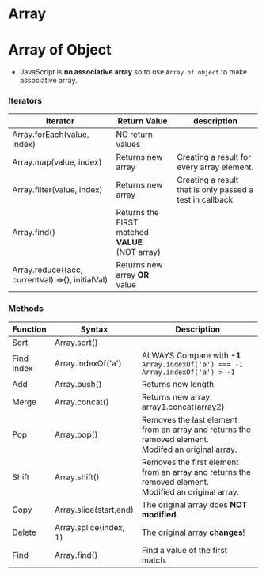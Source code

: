 # Array

# Array of Object

- JavaScript is **no associative array** so to use `Array of object` to make associative array.

### Iterators

| Iterator                                         | Return Value                                          | description                                               |
| ------------------------------------------------ | ----------------------------------------------------- | --------------------------------------------------------- |
| Array.forEach(value, index)                      | NO return values                                      |                                                           |
| Array.map(value, index)                          | Returns new array                                     | Creating a result for every array element.                |
| Array.filter(value, index)                       | Returns new array                                     | Creating a result that is only passed a test in callback. |
| Array.find()                                     | Returns the FIRST matched **VALUE** <br />(NOT array) |                                                           |
| Array.reduce((acc, currentVal) =>{}, initialVal) | Returns new array **OR** value                        |                                                           |

### Methods

| Function   | Syntax                 | Description                                                                                                 |
| ---------- | ---------------------- | ----------------------------------------------------------------------------------------------------------- |
| Sort       | Array.sort()           |                                                                                                             |
| Find Index | Array.indexOf('a')     | ALWAYS Compare with **-1**<br />`Array.indexOf('a') === -1` <br>`Array.indexOf('a') > -1`                   |
| Add        | Array.push()           | Returns new length.                                                                                         |
| Merge      | Array.concat()         | Returns new array.<br> array1.concat(array2)                                                                |
| Pop        | Array.pop()            | Removes the last element from an array and returns the removed element. <br /> Modifed an original array.   |
| Shift      | Array.shift()          | Removes the first element from an array and returns the removed element. <br /> Modified an original array. |
| Copy       | Array.slice(start,end) | The original array does **NOT modified**.                                                                   |
| Delete     | Array.splice(index, 1) | The original array **changes**!                                                                             |
| Find       | Array.find()           | Find a value of the first match.                                                                            |
